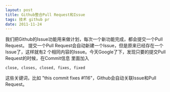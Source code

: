 ```yaml
---
layout: post
title: Github整合Pull Request和Issue
tags: 技术 github pr
date: 2011-11-24
---
```

我们把Github的Issue功能用来做计划，每次一个新功能完成，都会提交一个Pull Request。
提交一个Pull Request会自动新建一个Issue，但是原来已经存在一个Issue了，这样就有2
个相同内容的Issue。今天Google了下，发现只要的提交Pull Request的时候，在Commit信息
里面加入

    close, closes, closed, fixes, fixed

这些关键词，比如  "this commit fixes #116"，Github会自动关联Issue和Pull Request。
